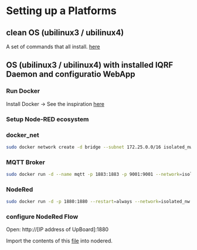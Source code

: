 # Setting up a Platforms
## clean OS (ubilinux3 / ubilinux4)
A set of commands that all install. [here](https://github.com/JoTioTech/IQRF-IoT/tree/master/install_script)


##  OS (ubilinux3 / ubilinux4) with installed IQRF Daemon and configuratio WebApp
### Run Docker 
Install Docker -> See the inspiration [here](https://github.com/iqrfsdk/iqrf-daemon/blob/master/DOCKER.md)

### Setup Node-RED ecosystem 
### docker_net
```Bash
sudo docker network create -d bridge --subnet 172.25.0.0/16 isolated_nw
```
### MQTT Broker
```Bash
sudo docker run -d --name mqtt -p 1883:1883 -p 9001:9001 --network=isolated_nw --ip=172.25.3.1 --restart=always eclipse-mosquitto 
```
### NodeRed
```Bash
sudo docker run -d -p 1880:1880 --restart=always --network=isolated_nw --ip=172.25.4.1 --name redgw jotio/iqrf_nr_iot:latest 
```
### configure NodeRed Flow
Open:
http://[IP address of UpBoard]:1880

Import the contents of this [file](https://github.com/iqrfsdk/iot-starter-kit/blob/master/extensions/jotio.cz/Nodered_Local_demo.json) into nodered. 



